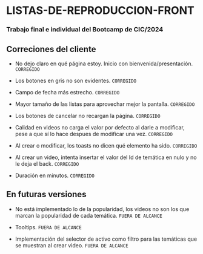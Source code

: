 
# LISTAS-DE-REPRODUCCION-FRONT

### Trabajo final e individual del Bootcamp de CIC/2024

## Correciones del cliente

- No dejo claro en qué página estoy. Inicio con bienvenida/presentación. ```CORREGIDO```

- Los botones en gris no son evidentes. ```CORREGIDO```

- Campo de fecha más estrecho.  ```CORREGIDO```

- Mayor tamaño de las listas para aprovechar mejor la pantalla. ```CORREGIDO```

- Los botones de cancelar no recargan la página.  ```CORREGIDO```

- Calidad en videos no carga el valor por defecto al darle a modificar, pese a que sí lo hace despues de modificar una vez. ```CORREGIDO```

- Al crear o modificar, los toasts no dicen qué elemento ha sido. ```CORREGIDO```

- Al crear un video, intenta insertar el valor del Id de temática en nulo y no le deja el back. ```CORREGIDO```

- Duración en minutos. ```CORREGIDO```


## En futuras versiones

- No está implementado lo de la popularidad, los videos no son los que marcan la popularidad de cada temática. ```FUERA DE ALCANCE```

- Tooltips. ```FUERA DE ALCANCE```

- Implementación del selector de activo como filtro para las temáticas que se muestran al crear video. ```FUERA DE ALCANCE```